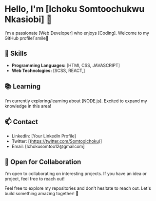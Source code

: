 # Hello, I'm [Ichoku Somtoochukwu Nkasiobi] 👋

I'm a passionate [Web Developer] who enjoys [Coding]. Welcome to my GitHub profile!`smile🙂

## 🔧 Skills

- **Programming Languages:** [HTMl, CSS, JAVASCRIPT]
- **Web Technologies:** [SCSS, REACT,]

## 📚 Learning

I'm currently exploring/learning about [NODE.js]. Excited to expand my knowledge in this area!

## 📫 Contact

- LinkedIn: [Your LinkedIn Profile]
- Twitter: [(https://twitter.com/SomtooIchoku)]
- Email: [Ichokusomtoo12@gmailcom]

## 🤝 Open for Collaboration

I'm open to collaborating on interesting projects. If you have an idea or project, feel free to reach out!

Feel free to explore my repositories and don't hesitate to reach out. Let's build something amazing together! 🚀

